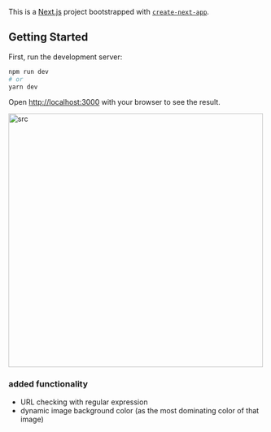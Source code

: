 This is a [Next.js](https://nextjs.org/) project bootstrapped with [`create-next-app`](https://github.com/vercel/next.js/tree/canary/packages/create-next-app).

## Getting Started

First, run the development server:

```bash
npm run dev
# or
yarn dev
```

Open [http://localhost:3000](http://localhost:3000) with your browser to see the result.

<img src="https://media.giphy.com/media/IlP2KbR1RAfedMGZwj/giphy.gif" alt="src" width="500px"/>

### added functionality

- URL checking with regular expression
- dynamic image background color (as the most dominating color of that image)
